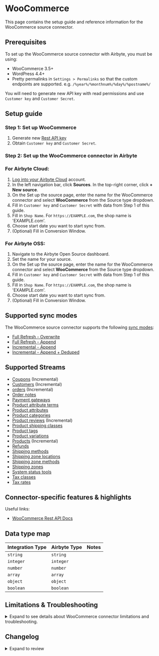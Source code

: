# WooCommerce

This page contains the setup guide and reference information for the WooCommerce source connector.

## Prerequisites

To set up the WooCommerce source connector with Airbyte, you must be using:

- WooCommerce 3.5+
- WordPress 4.4+
- Pretty permalinks in `Settings > Permalinks` so that the custom endpoints are supported.
  e.g. `/%year%/%monthnum%/%day%/%postname%/`

You will need to generate new API key with read permissions and use `Customer key` and `Customer Secret`.

## Setup guide

### Step 1: Set up WooCommerce

1. Generate new [Rest API key](https://woocommerce.github.io/woocommerce-rest-api-docs/#rest-api-keys)
2. Obtain `Customer key` and `Customer Secret`.

### Step 2: Set up the WooCommerce connector in Airbyte

### For Airbyte Cloud:

1. [Log into your Airbyte Cloud](https://cloud.airbyte.com/workspaces) account.
2. In the left navigation bar, click **Sources**. In the top-right corner, click **+ New source**.
3. On the Set up the source page, enter the name for the WooCommerce connector and select **WooCommerce** from the Source
   type dropdown.
4. Fill in `Customer key` and `Customer Secret` with data from Step 1 of this guide.
5. Fill in `Shop Name`. For `https://EXAMPLE.com`, the shop name is 'EXAMPLE.com'.
6. Choose start date you want to start sync from.
7. (Optional) Fill in Conversion Window.
<!-- env:oss -->

### For Airbyte OSS:

1. Navigate to the Airbyte Open Source dashboard.
2. Set the name for your source.
3. On the Set up the source page, enter the name for the WooCommerce connector and select **WooCommerce** from the Source
   type dropdown.
4. Fill in `Customer key` and `Customer Secret` with data from Step 1 of this guide.
5. Fill in `Shop Name`. For `https://EXAMPLE.com`, the shop name is 'EXAMPLE.com'.
6. Choose start date you want to start sync from.
7. (Optional) Fill in Conversion Window.

## Supported sync modes

The WooCommerce source connector supports the
following [sync modes](https://docs.airbyte.com/cloud/core-concepts#connection-sync-modes):

- [Full Refresh - Overwrite](https://docs.airbyte.com/understanding-airbyte/connections/full-refresh-overwrite/)
- [Full Refresh - Append](https://docs.airbyte.com/understanding-airbyte/connections/full-refresh-append)
- [Incremental - Append](https://docs.airbyte.com/understanding-airbyte/connections/incremental-append)
- [Incremental - Append + Deduped](https://docs.airbyte.com/understanding-airbyte/connections/incremental-append-deduped)
<!-- /env:oss -->

## Supported Streams

- [Coupons](https://woocommerce.github.io/woocommerce-rest-api-docs/#coupons) \(Incremental\)
- [Customers](https://woocommerce.github.io/woocommerce-rest-api-docs/#customers) \(Incremental\)
- [orders](https://woocommerce.github.io/woocommerce-rest-api-docs/#orders) \(Incremental\)
- [Order notes](https://woocommerce.github.io/woocommerce-rest-api-docs/#order-notes)
- [Payment gateways](https://woocommerce.github.io/woocommerce-rest-api-docs/#payment-gateways)
- [Product attribute terms](https://woocommerce.github.io/woocommerce-rest-api-docs/#product-attribute-terms)
- [Product attributes](https://woocommerce.github.io/woocommerce-rest-api-docs/#product-attributes)
- [Product categories](https://woocommerce.github.io/woocommerce-rest-api-docs/#product-categories)
- [Product reviews](https://woocommerce.github.io/woocommerce-rest-api-docs/#product-reviews) \(Incremental\)
- [Product shipping classes](https://woocommerce.github.io/woocommerce-rest-api-docs/#product-shipping-classes)
- [Product tags](https://woocommerce.github.io/woocommerce-rest-api-docs/#product-tags)
- [Product variations](https://woocommerce.github.io/woocommerce-rest-api-docs/#product-variations)
- [Products](https://woocommerce.github.io/woocommerce-rest-api-docs/#products) \(Incremental\)
- [Refunds](https://woocommerce.github.io/woocommerce-rest-api-docs/#refunds)
- [Shipping methods](https://woocommerce.github.io/woocommerce-rest-api-docs/#shipping-methods)
- [Shipping zone locations](https://woocommerce.github.io/woocommerce-rest-api-docs/#shipping-zone-locations)
- [Shipping zone methods](https://woocommerce.github.io/woocommerce-rest-api-docs/#shipping-zone-methods)
- [Shipping zones](https://woocommerce.github.io/woocommerce-rest-api-docs/#shipping-zones)
- [System status tools](https://woocommerce.github.io/woocommerce-rest-api-docs/#system-status-tools)
- [Tax classes](https://woocommerce.github.io/woocommerce-rest-api-docs/#tax-classes)
- [Tax rates](https://woocommerce.github.io/woocommerce-rest-api-docs/#tax-rates)

## Connector-specific features & highlights

Useful links:

- [WooCommerce Rest API Docs](https://woocommerce.github.io/woocommerce-rest-api-docs/#introduction)

## Data type map

| Integration Type | Airbyte Type | Notes |
| :--------------- | :----------- | :---- |
| `string`         | `string`     |       |
| `integer`        | `integer`    |       |
| `number`         | `number`     |       |
| `array`          | `array`      |       |
| `object`         | `object`     |       |
| `boolean`        | `boolean`    |       |

## Limitations & Troubleshooting

<details>
<summary>
Expand to see details about WooCommerce connector limitations and troubleshooting.
</summary>

### Connector limitations

#### Rate limiting

The WooCommerce API allows to
set [custom rate limits](https://developer.woocommerce.com/2022/11/22/store-api-now-supports-rate-limiting/) to protect
your store. If you set a custom rate limit,
specify it in seconds in the `maxSecondsBetweenMessages` field in the `metadata.yaml` file. This value should be the
maximum number of seconds between API calls.
</details>

## Changelog

<details>
  <summary>Expand to review</summary>

| Version | Date       | Pull Request                                             | Subject                                                                |
|:--------| :--------- |:---------------------------------------------------------|:-----------------------------------------------------------------------|
| 0.4.4 | 2024-08-19 | [44388](https://github.com/airbytehq/airbyte/pull/44388) | Update the CDK version to support RFR for Low-Code substreams |
| 0.4.3 | 2024-08-17 | [44228](https://github.com/airbytehq/airbyte/pull/44228) | Update dependencies |
| 0.4.2 | 2024-08-12 | [43786](https://github.com/airbytehq/airbyte/pull/43786) | Update dependencies |
| 0.4.1 | 2024-08-10 | [43487](https://github.com/airbytehq/airbyte/pull/43487) | Update dependencies |
| 0.4.0 | 2024-08-06 | [43323](https://github.com/airbytehq/airbyte/pull/43323) | Update CDK to v4, Python 3.10 |
| 0.3.1 | 2024-08-03 | [43054](https://github.com/airbytehq/airbyte/pull/43054) | Update dependencies |
| 0.3.0 | 2024-07-26 | [42551](https://github.com/airbytehq/airbyte/pull/42551) | Make builder compatible |
| 0.2.13 | 2024-07-27 | [42637](https://github.com/airbytehq/airbyte/pull/42637) | Update dependencies |
| 0.2.12 | 2024-07-20 | [42157](https://github.com/airbytehq/airbyte/pull/42157) | Update dependencies |
| 0.2.11 | 2024-07-13 | [41731](https://github.com/airbytehq/airbyte/pull/41731) | Update dependencies |
| 0.2.10 | 2024-07-10 | [41581](https://github.com/airbytehq/airbyte/pull/41581) | Update dependencies |
| 0.2.9 | 2024-07-09 | [41161](https://github.com/airbytehq/airbyte/pull/41161) | Update dependencies |
| 0.2.8 | 2024-07-06 | [40814](https://github.com/airbytehq/airbyte/pull/40814) | Update dependencies |
| 0.2.7 | 2024-06-25 | [40375](https://github.com/airbytehq/airbyte/pull/40375) | Update dependencies |
| 0.2.6 | 2024-06-22 | [40094](https://github.com/airbytehq/airbyte/pull/40094) | Update dependencies |
| 0.2.5 | 2024-06-06 | [39270](https://github.com/airbytehq/airbyte/pull/39270) | [autopull] Upgrade base image to v1.2.2 |
| 0.2.4 | 2024-05-21 | [38544](https://github.com/airbytehq/airbyte/pull/38544) | [autopull] base image + poetry + up_to_date |
| 0.2.3 | 2023-06-02 | [26955](https://github.com/airbytehq/airbyte/pull/26955) | Added `block_context` and `author` properties to the `Products` stream |
| 0.2.2 | 2023-03-03 | [23599](https://github.com/airbytehq/airbyte/pull/23599) | Fix pagination and removed lookback window |
| 0.2.1 | 2023-02-10 | [22821](https://github.com/airbytehq/airbyte/pull/22821) | Specified date formatting in specification |
| 0.2.0 | 2022-11-30 | [19903](https://github.com/airbytehq/airbyte/pull/19903) | Migrate to low-code; Certification to Beta |
| 0.1.1 | 2021-11-08 | [7499](https://github.com/airbytehq/airbyte/pull/7499) | Remove base-python dependencies |
| 0.1.0 | 2021-09-09 | [5955](https://github.com/airbytehq/airbyte/pull/5955) | Initial Release. Source WooCommerce |

</details>
